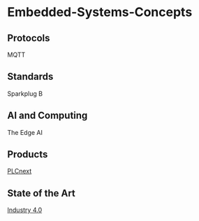 # Embedded-Systems-Concepts

## Protocols

MQTT

## Standards

Sparkplug B

## AI and Computing

The Edge AI

## Products

[PLCnext](https://www.phoenixcontact.com/en-pc/products/plcnext-technology)

## State of the Art

[Industry 4.0](https://www.plattform-i40.de/IP/Navigation/EN/Industrie40/WhatIsIndustrie40/what-is-industrie40.html)
